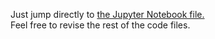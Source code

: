 Just jump directly to <a href="https://github.com/gsolaril/Templates4Coding/blob/master/Python/custom.css">the Jupyter Notebook file.</a>
<br>Feel free to revise the rest of the code files.
